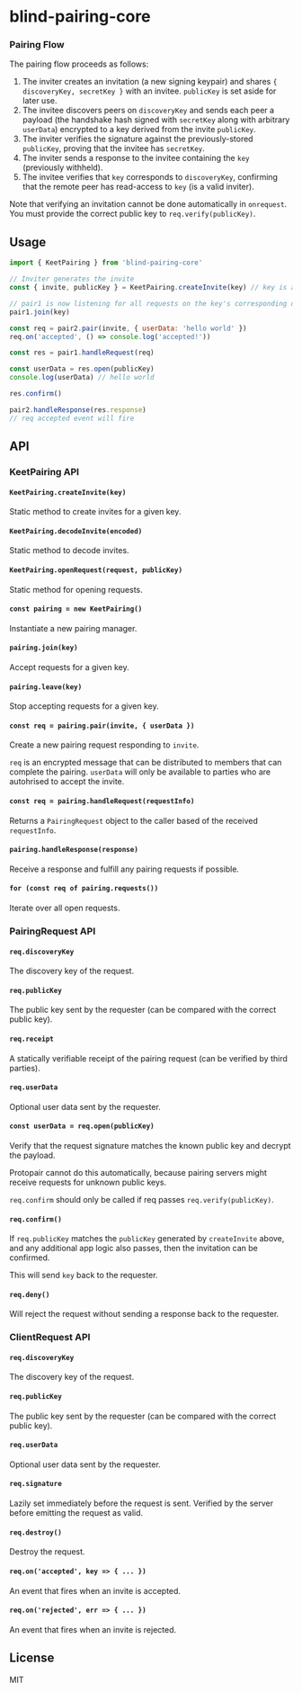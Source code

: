 # blind-pairing-core

### Pairing Flow

The pairing flow proceeds as follows:
1. The inviter creates an invitation (a new signing keypair) and shares `{ discoveryKey, secretKey }` with an invitee. `publicKey` is set aside for later use.
2. The invitee discovers peers on `discoveryKey` and sends each peer a payload (the handshake hash signed with `secretKey` along with arbitrary `userData`) encrypted to a key derived from the invite `publicKey`.
3. The inviter verifies the signature against the previously-stored `publicKey`, proving that the invitee has `secretKey`.
4. The inviter sends a response to the invitee containing the `key` (previously withheld).
5. The invitee verifies that `key` corresponds to `discoveryKey`, confirming that the remote peer has read-access to `key` (is a valid inviter).

Note that verifying an invitation cannot be done automatically in `onrequest`. You must provide the correct public key to `req.verify(publicKey)`.

## Usage

```js
import { KeetPairing } from 'blind-pairing-core'

// Inviter generates the invite
const { invite, publicKey } = KeetPairing.createInvite(key) // key is a Hypercore or Autobase key

// pair1 is now listening for all requests on the key's corresponding discoveryKey
pair1.join(key)

const req = pair2.pair(invite, { userData: 'hello world' })
req.on('accepted', () => console.log('accepted!'))

const res = pair1.handleRequest(req)

const userData = res.open(publicKey)
console.log(userData) // hello world

res.confirm()

pair2.handleResponse(res.response)
// req accepted event will fire
```

## API

### KeetPairing API

#### `KeetPairing.createInvite(key)`

Static method to create invites for a given key.

#### `KeetPairing.decodeInvite(encoded)`

Static method to decode invites.

#### `KeetPairing.openRequest(request, publicKey)`

Static method for opening requests.

#### `const pairing = new KeetPairing()`

Instantiate a new pairing manager.

#### `pairing.join(key)`

Accept requests for a given key.

#### `pairing.leave(key)`

Stop accepting requests for a given key.

#### `const req = pairing.pair(invite, { userData })`

Create a new pairing request responding to `invite`.

`req` is an encrypted message that can be distributed to members that can complete the pairing. `userData` will only be available to parties who are autohrised to accept the invite.

#### `const req = pairing.handleRequest(requestInfo)`

Returns a `PairingRequest` object to the caller based of the received `requestInfo`.

#### `pairing.handleResponse(response)`

Receive a response and fulfill any pairing requests if possible.

#### `for (const req of pairing.requests())`

Iterate over all open requests.

### PairingRequest API

#### `req.discoveryKey`
The discovery key of the request.

#### `req.publicKey`
The public key sent by the requester (can be compared with the correct public key).

#### `req.receipt`
A statically verifiable receipt of the pairing request (can be verified by third parties).

#### `req.userData`
Optional user data sent by the requester.

#### `const userData = req.open(publicKey)`
Verify that the request signature matches the known public key and decrypt the payload.

Protopair cannot do this automatically, because pairing servers might receive requests for unknown public keys.

`req.confirm` should only be called if req passes `req.verify(publicKey)`.

#### `req.confirm()`

If `req.publicKey` matches the `publicKey` generated by `createInvite` above, and any additional app logic also passes, then the invitation can be confirmed.

This will send `key` back to the requester.

#### `req.deny()`

Will reject the request without sending a response back to the requester.

### ClientRequest API

#### `req.discoveryKey`
The discovery key of the request.

#### `req.publicKey`
The public key sent by the requester (can be compared with the correct public key).

#### `req.userData`
Optional user data sent by the requester.

#### `req.signature`
Lazily set immediately before the request is sent. Verified by the server before emitting the request as valid.

#### `req.destroy()`

Destroy the request.

#### `req.on('accepted', key => { ... })`

An event that fires when an invite is accepted.

#### `req.on('rejected', err => { ... })`

An event that fires when an invite is rejected.

## License
MIT

